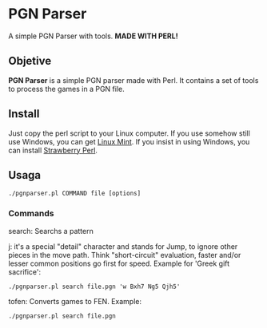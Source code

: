 # PGN Parser
A simple PGN Parser with tools. **MADE WITH PERL!**

## Objetive
**PGN Parser** is a simple PGN parser made with Perl.
It contains a set of tools to process the games in a PGN file.

## Install
Just copy the perl script to your Linux computer.
If you use somehow still use Windows, you can get [Linux Mint](https://linuxmint.com/).
If you insist in using Windows, you can install [Strawberry Perl](http://strawberryperl.com/).
	

## Usaga
```shell
./pgnparser.pl COMMAND file [options]
```

### Commands
search: Searchs a pattern


j: it's a special "detail" character and stands for Jump, to ignore other pieces in the move path.
Think "short-circuit" evaluation, faster and/or lesser common positions go first for speed.
Example for 'Greek gift sacrifice':
```shell
./pgnparser.pl search file.pgn 'w Bxh7 Ng5 Qjh5'
```

tofen: Converts games to FEN.
Example:
```shell
./pgnparser.pl search file.pgn
```


